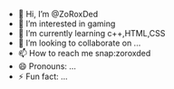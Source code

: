- 👋 Hi, I’m @ZoRoxDed
- 👀 I’m interested in gaming
- 🌱 I’m currently learning c++,HTML,CSS
- 💞️ I’m looking to collaborate on ...
- 📫 How to reach me snap:zoroxded
- 😄 Pronouns: ...
- ⚡ Fun fact: ...

<!---
ZoRoxDed/ZoRoxDed is a ✨ special ✨ repository because its `README.md` (this file) appears on your GitHub profile.
You can click the Preview link to take a look at your changes.
--->
